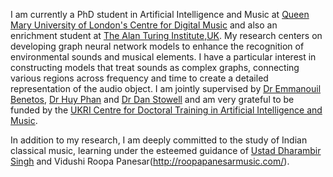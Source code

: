 I am currently a PhD student in Artificial Intelligence and Music at [Queen Mary University of London's Centre for Digital Music](https://www.c4dm.eecs.qmul.ac.uk/) and also an enrichment student at [The Alan Turing Institute,UK](https://www.turing.ac.uk/). My research centers on developing  graph neural network models to enhance the recognition of environmental sounds and musical elements. I have a particular interest in constructing models that treat sounds as complex graphs, connecting various regions across frequency and time to create a detailed representation of the audio object. I am jointly supervised by [Dr Emmanouil Benetos](http://www.eecs.qmul.ac.uk/~emmanouilb/), [Dr Huy Phan](https://pquochuy.github.io/) and [Dr Dan Stowell](http://mcld.co.uk/research/) and am very grateful to be funded by the [UKRI Centre for Doctoral Training in Artificial Intelligence and Music](https://www.aim.qmul.ac.uk/).

In addition to my research, I am deeply committed to the study of Indian classical music, learning under the esteemed guidance of [Ustad Dharambir Singh](http://www.dharambir.com/about-2-2/) and Vidushi Roopa Panesar(http://roopapanesarmusic.com/).

